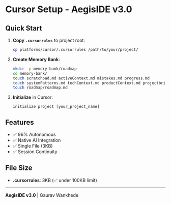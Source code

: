 # Cursor Setup - AegisIDE v3.0

## Quick Start

1. **Copy `.cursorrules`** to project root:
   ```bash
   cp platforms/cursor/.cursorrules /path/to/your/project/
   ```

2. **Create Memory Bank**:
   ```bash
   mkdir -p memory-bank/roadmap
   cd memory-bank/
   touch scratchpad.md activeContext.md mistakes.md progress.md
   touch systemPatterns.md techContext.md productContext.md projectbrief.md
   touch roadmap/roadmap.md
   ```

3. **Initialize** in Cursor:
   ```
   initialize project [your_project_name]
   ```

## Features

- ✅ 96% Autonomous
- ✅ Native AI Integration
- ✅ Single File (3KB)
- ✅ Session Continuity

## File Size

- **.cursorrules**: 3KB (✅ under 100KB limit)

---

**AegisIDE v3.0** | Gaurav Wankhede
